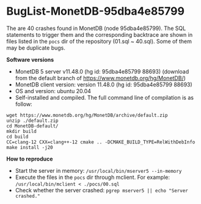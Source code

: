 # BugList-MonetDB-95dba4e85799

The are 40 crashes found in MonetDB (node 95dba4e85799). The SQL statements to trigger them and the corresponding backtrace are shown in files listed in the `pocs` dir of the repository (01.sql ~ 40.sql). Some of them may be duplicate bugs.

**Software versions**
 - MonetDB 5 server v11.48.0 (hg id: 95dba4e85799 88693) (download from the default branch of https://www.monetdb.org/hg/MonetDB/)
 - MonetDB client version: version 11.48.0 (hg id: 95dba4e85799 88693) 
 - OS and version: ubuntu 20.04
 - Self-installed and compiled. The full command line of compilation is as follow:
```
wget https://www.monetdb.org/hg/MonetDB/archive/default.zip
unzip ./default.zip
cd MonetDB-default/
mkdir build
cd build
CC=clang-12 CXX=clang++-12 cmake .. -DCMAKE_BUILD_TYPE=RelWithDebInfo
make install -j20
```

**How to reproduce**
 - Start the server in memory: `/usr/local/bin/mserver5 --in-memory`
 - Execute the files in the `pocs` dir through mclient. For example: `/usr/local/bin/mclient < ./pocs/00.sql`
 - Check whether the server crashed: `pgrep mserver5 || echo "Server crashed."`
